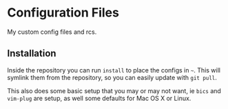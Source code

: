 Configuration Files
===================

My custom config files and rcs.

Installation
------------

Inside the repository you can run `install` to place the configs in `~`.
This will symlink them from the repository, so you can easily update with `git
pull`.

This also does some basic setup that you may or may not want, ie `bics` and
`vim-plug` are setup, as well some defaults for Mac OS X or Linux.
